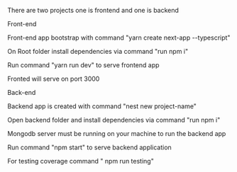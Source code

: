 There are two projects one is frontend and one is backend

Front-end

Front-end app bootstrap with command "yarn create next-app --typescript"

On Root folder install dependencies via command "run npm i"

Run command "yarn run dev" to serve frontend app

Fronted will serve on port 3000


Back-end

Backend app is created with command "nest new project-name"

Open backend folder and install dependencies via command "run npm i"

Mongodb server must be running on your machine to run the backend app

Run command "npm start" to serve backend application

For testing coverage command " npm run testing"





